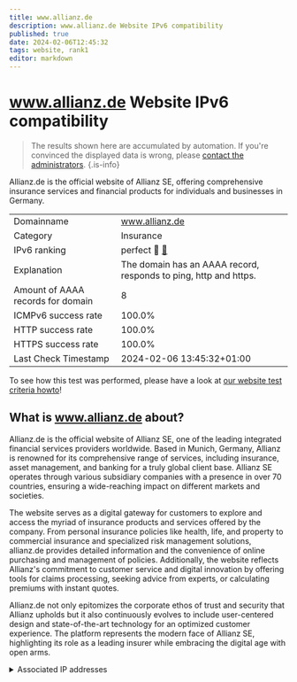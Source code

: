 ```yaml
---
title: www.allianz.de
description: www.allianz.de Website IPv6 compatibility
published: true
date: 2024-02-06T12:45:32
tags: website, rank1
editor: markdown
---
```


# www.allianz.de Website IPv6 compatibility

> The results shown here are accumulated by automation. If you're convinced the displayed data is wrong, please [contact the administrators](/howto/chat). 
{.is-info}

Allianz.de is the official website of Allianz SE, offering comprehensive insurance services and financial products for individuals and businesses in Germany.


|   |   |
| - | - |
| Domainname | www.allianz.de
| Category | Insurance |
| IPv6 ranking | perfect :1st_place_medal: [🔗](/howto/ranking) |
| Explanation | The domain has an AAAA record, responds to ping, http and https. |
| Amount of AAAA records for domain | 8 |
| ICMPv6 success rate | 100.0%|
| HTTP success rate | 100.0% |
| HTTPS success rate | 100.0% |
| Last Check Timestamp | 2024-02-06 13:45:32+01:00 |

To see how this test was performed, please have a look at [our website test criteria howto](/howto/testcriteria/website)!


## What is www.allianz.de about?
Allianz.de is the official website of Allianz SE, one of the leading integrated financial services providers worldwide. Based in Munich, Germany, Allianz is renowned for its comprehensive range of services, including insurance, asset management, and banking for a truly global client base. Allianz SE operates through various subsidiary companies with a presence in over 70 countries, ensuring a wide-reaching impact on different markets and societies.

The website serves as a digital gateway for customers to explore and access the myriad of insurance products and services offered by the company. From personal insurance policies like health, life, and property to commercial insurance and specialized risk management solutions, allianz.de provides detailed information and the convenience of online purchasing and management of policies. Additionally, the website reflects Allianz's commitment to customer service and digital innovation by offering tools for claims processing, seeking advice from experts, or calculating premiums with instant quotes.

Allianz.de not only epitomizes the corporate ethos of trust and security that Allianz upholds but it also continuously evolves to include user-centered design and state-of-the-art technology for an optimized customer experience. The platform represents the modern face of Allianz SE, highlighting its role as a leading insurer while embracing the digital age with open arms.



<details>
<summary>Associated IP addresses</summary>

2600:9000:2490:9200:19:bc8b:b200:93a1

2600:9000:2490:bc00:19:bc8b:b200:93a1

2600:9000:2490:c600:19:bc8b:b200:93a1

2600:9000:2490:d000:19:bc8b:b200:93a1

2600:9000:2490:ea00:19:bc8b:b200:93a1

2600:9000:2490:4e00:19:bc8b:b200:93a1

2600:9000:2490:6a00:19:bc8b:b200:93a1

2600:9000:2490:7400:19:bc8b:b200:93a1

</details>

